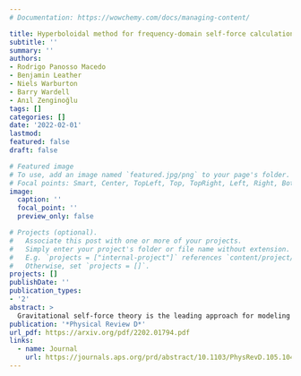```yaml
---
# Documentation: https://wowchemy.com/docs/managing-content/

title: Hyperboloidal method for frequency-domain self-force calculations
subtitle: ''
summary: ''
authors:
- Rodrigo Panosso Macedo
- Benjamin Leather
- Niels Warburton
- Barry Wardell
- Anıl Zenginoğlu
tags: []
categories: []
date: '2022-02-01'
lastmod: 
featured: false
draft: false

# Featured image
# To use, add an image named `featured.jpg/png` to your page's folder.
# Focal points: Smart, Center, TopLeft, Top, TopRight, Left, Right, BottomLeft, Bottom, BottomRight.
image:
  caption: ''
  focal_point: ''
  preview_only: false

# Projects (optional).
#   Associate this post with one or more of your projects.
#   Simply enter your project's folder or file name without extension.
#   E.g. `projects = ["internal-project"]` references `content/project/deep-learning/index.md`.
#   Otherwise, set `projects = []`.
projects: []
publishDate: ''
publication_types:
- '2'
abstract: >
  Gravitational self-force theory is the leading approach for modeling gravitational wave emission from small mass-ratio compact binaries. This method perturbatively expands the metric of the binary in powers of the mass ratio. The source for the perturbations depends on the orbital configuration, calculational approach, and the order of the perturbative expansion. These sources fall into three broad classes: (i) distributional, (ii) worldtube, and (iii) unbounded support. The latter, in particular, is important for emerging second-order (in the mass ratio) calculations. Traditional frequency domain approaches employ the variation of parameters method and compute the perturbation on standard time slices with numerical boundary conditions supplied at finite radius from series expansions of the asymptotic behavior. This approach has been very successful, but the boundary conditions calculations are tedious, and the approach is not well suited to unbounded sources where homogeneous solutions must be computed at all radii. This work develops an alternative approach where hyperboloidal slices foliate the spacetime, and compactifying coordinates simplify the boundary treatment. We implement this approach with a multi-domain spectral solver with analytic mesh refinement and use the scalar-field self-force on circular orbits around a Schwarzschild black hole as an example problem. The method works efficiently for all three source classes encountered in self-force calculations and has distinct advantages over the traditional approach. For example, our code efficiently computes the perturbation for orbits with extremely large orbital radii ($r_p>10^5 M$) or modes with very high spherical harmonic mode index ($\ell \geq 100$). Our results indicate that hyperboloidal methods can play an essential role in self-force calculations. 
publication: '*Physical Review D*'
url_pdf: https://arxiv.org/pdf/2202.01794.pdf
links:
  - name: Journal
    url: https://journals.aps.org/prd/abstract/10.1103/PhysRevD.105.104033
---
```

